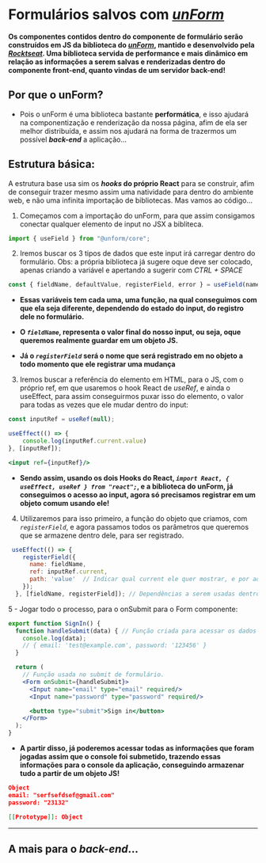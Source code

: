 # Formulários salvos com *[unForm](https://unform-rocketseat.vercel.app/guides/basic-form)*

**Os componentes contidos dentro do componente de formulário serão construídos em JS da biblioteca do *[unForm](https://unform-rocketseat.vercel.app/guides/basic-form)*, mantido e desenvolvido pela *[Rocktseat](https://www.rocketseat.com.br/)*. Uma biblioteca servida de performance e mais dinâmico em relação as informações a serem salvas e renderizadas dentro do componente front-end, quanto vindas de um servidor back-end!**

## Por que o unForm?

- Pois o unForm é uma biblioteca bastante **performática**, e isso ajudará na componentização e renderização da nossa página, afim de ela ser melhor distribuída, e assim nos ajudará na forma de trazermos um possível ***back-end*** a aplicação...

## Estrutura básica:

A estrutura base usa sim os ***hooks* do próprio React** para se construir, afim de conseguir trazer mesmo assim uma natividade para dentro do ambiente web, e não uma infinita importação de bibliotecas. Mas vamos ao código...

1. Começamos com a importação do unForm, para que assim consigamos conectar qualquer elemento de input no JSX a bibliteca.

```jsx
import { useField } from "@unform/core";
```

2. Iremos buscar os 3 tipos de dados que este input irá carregar dentro do formulário. Obs: a própria biblioteca já sugere oque deve ser colocado, apenas criando a variável e apertando a sugerir com *CTRL + SPACE*

```jsx
const { fieldName, defaultValue, registerField, error } = useField(name);
```

- **Essas variáveis tem cada uma, uma função, na qual conseguimos com que ela seja diferente, dependendo do estado do input, do registro dele no formulário.** 

- **O *`fieldName`*, representa o valor final do nosso input, ou seja, oque queremos realmente guardar em um objeto JS.**

- **Já o *`registerField`* será o nome que será registrado em no objeto a todo momento que ele registrar uma mudança**

3. Iremos buscar a referência do elemento em HTML, para o JS, com o próprio ref, em que usaremos o hook React de *useRef*, e ainda o useEffect, para assim conseguirmos puxar isso do elemento, o valor para todas as vezes que ele mudar dentro do input:

```jsx
const inputRef = useRef(null);

useEffect(() => {
    console.log(inputRef.current.value)
}, [inputRef]);

<input ref={inputRef}/>
```

- **Sendo assim, usando os dois Hooks do React, *`import React, { useEffect, useRef } from "react";`*, e a biblioteca do unForm, já conseguimos o acesso ao input, agora só precisamos registrar em um objeto comum usando ele!**

4. Utilizaremos para isso primeiro, a função do objeto que criamos, com *`registerField`*, e agora passamos todos os parâmetros que queremos que se armazene dentro dele, para ser registrado.

```jsx
 useEffect(() => {
    registerField({
      name: fieldName,
      ref: inputRef.current,
      path: 'value'  // Indicar qual current ele quer mostrar, e por aqui indicamos o valor bruto, ou 'value'.
    });
  }, [fieldName, registerField]); // Dependências a serem usadas dentro do useEffect
```
5 - Jogar todo o processo, para o onSubmit para o Form componente: 

```jsx
export function SignIn() {
  function handleSubmit(data) { // Função criada para acessar os dados do formulário
    console.log(data);
    // { email: 'test@example.com', password: '123456' }
  }

  return (
    // Função usada no submit de formulário.
    <Form onSubmit={handleSubmit}> 
      <Input name="email" type="email" required/>
      <Input name="password" type="password" required/>

      <button type="submit">Sign in</button>
    </Form>
  );
}

```

- **A partir disso, já poderemos acessar todas as informações que foram jogadas assim que o console foi submetido, trazendo essas informações para o console da aplicação, conseguindo armazenar tudo a partir de um objeto JS!**

```json
Object
email: "serfsefdsef@gmail.com"
password: "23132"

[[Prototype]]: Object
```

---

## A mais para o *back-end*...

